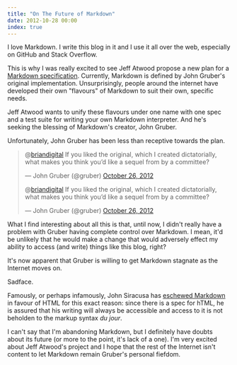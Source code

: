 ```yaml
---
title: "On The Future of Markdown"
date: 2012-10-28 00:00
index: true
---
```


I love Markdown. I write this blog in it and I use it all over the web, especially on GitHub and Stack Overflow.

This is why I was really excited to see Jeff Atwood propose a new plan for a [Markdown specification](http://www.codinghorror.com/blog/2012/10/the-future-of-markdown.html). Currently, Markdown is defined by John Gruber's original implementation. Unsurprisingly, people around the internet have developed their own "flavours" of Markdown to suit their own, specific needs.

Jeff Atwood wants to unify these flavours under one name with one spec and a test suite for writing your own Markdown interpreter. And he's seeking the blessing of Markdown's creator, John Gruber.

Unfortunately, John Gruber has been less than receptive towards the plan.

<blockquote class="twitter-tweet" data-in-reply-to="261636014383185921">
  <p>@<a href="https://twitter.com/briandigital">briandigital</a> If you liked the original, which I created dictatorially, what makes you think you’d like a sequel from by a committee?</p>— John Gruber (@gruber) <a href="https://twitter.com/gruber/status/261650083689426945" data-datetime="2012-10-26T02:06:55+00:00">October 26, 2012</a>
<blockquote class="twitter-tweet" data-in-reply-to="261636014383185921">
<script src="//platform.twitter.com/widgets.js" charset="utf-8"></script>

</blockquote>
  <p>@<a href="https://twitter.com/briandigital">briandigital</a> If you liked the original, which I created dictatorially, what makes you think you’d like a sequel from by a committee?</p>— John Gruber (@gruber) <a href="https://twitter.com/gruber/status/261650083689426945" data-datetime="2012-10-26T02:06:55+00:00">October 26, 2012</a>
</blockquote>
<script src="//platform.twitter.com/widgets.js" charset="utf-8"></script>

What I find interesting about all this is that, until now, I didn't really have a problem with Gruber having complete control over Markdown. I mean, it'd be unlikely that he would make a change that would adversely effect my ability to access (and write) things like this blog, right?

It's now apparent that Gruber is willing to get Markdown stagnate as the Internet moves on.

Sadface.

Famously, or perhaps infamously, John Siracusa has [eschewed Markdown](http://5by5.tv/hypercritical/33) in favour of HTML for this exact reason: since there is a spec for hTML, he is assured that his writing will always be accessible and access to it is not beholden to the markup syntax _du jour_.

I can't say that I'm abandoning Markdown, but I definitely have doubts about its future (or more to the point, it's lack of a one). I'm very excited about Jeff Atwood's project and I hope that the rest of the Internet isn't content to let Markdown remain Gruber's personal fiefdom.

<!-- more -->
